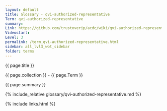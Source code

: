 ```yaml
---
layout: default
title: Glossary - qvi-authorized-representative
Term: qvi-authorized-representative
summary: 
Link: https://github.com/trustoverip/acdc/wiki/qvi-authorized-representative
Videostart: 
Level: 3
permalink: /term_qvi-authorized-representative.html
sidebar: all_lvl3_wot_sidebar
folder: terms
---
```


{{ page.title }}

{{ page.collection }} - {{ page.Term }}

   {{ page.summary }}

{% include_relative glossary/qvi-authorized-representative.md %}

 {% include links.html %} 
